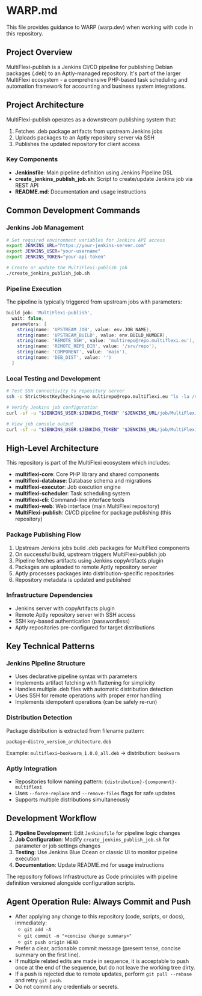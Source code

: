 # WARP.md

This file provides guidance to WARP (warp.dev) when working with code in this repository.

## Project Overview

MultiFlexi-publish is a Jenkins CI/CD pipeline for publishing Debian packages (.deb) to an Aptly-managed repository. It's part of the larger MultiFlexi ecosystem - a comprehensive PHP-based task scheduling and automation framework for accounting and business system integrations.

## Project Architecture

MultiFlexi-publish operates as a downstream publishing system that:
1. Fetches .deb package artifacts from upstream Jenkins jobs
2. Uploads packages to an Aptly repository server via SSH
3. Publishes the updated repository for client access

### Key Components

- **Jenkinsfile**: Main pipeline definition using Jenkins Pipeline DSL
- **create_jenkins_publish_job.sh**: Script to create/update Jenkins job via REST API
- **README.md**: Documentation and usage instructions

## Common Development Commands

### Jenkins Job Management
```bash
# Set required environment variables for Jenkins API access
export JENKINS_URL="https://your-jenkins-server.com"
export JENKINS_USER="your-username"  
export JENKINS_TOKEN="your-api-token"

# Create or update the MultiFlexi-publish job
./create_jenkins_publish_job.sh
```

### Pipeline Execution
The pipeline is typically triggered from upstream jobs with parameters:
```groovy
build job: 'MultiFlexi-publish',
  wait: false,
  parameters: [
    string(name: 'UPSTREAM_JOB', value: env.JOB_NAME),
    string(name: 'UPSTREAM_BUILD', value: env.BUILD_NUMBER),
    string(name: 'REMOTE_SSH', value: 'multirepo@repo.multiflexi.eu'),
    string(name: 'REMOTE_REPO_DIR', value: '/srv/repo'),
    string(name: 'COMPONENT', value: 'main'),
    string(name: 'DEB_DIST', value: '')
  ]
```

### Local Testing and Development
```bash
# Test SSH connectivity to repository server
ssh -o StrictHostKeyChecking=no multirepo@repo.multiflexi.eu "ls -la /srv/repo"

# Verify Jenkins job configuration
curl -sf -u "$JENKINS_USER:$JENKINS_TOKEN" "$JENKINS_URL/job/MultiFlexi/job/MultiFlexi-publish/config.xml"

# View job console output
curl -sf -u "$JENKINS_USER:$JENKINS_TOKEN" "$JENKINS_URL/job/MultiFlexi/job/MultiFlexi-publish/lastBuild/consoleText"
```

## High-Level Architecture

This repository is part of the MultiFlexi ecosystem which includes:
- **multiflexi-core**: Core PHP library and shared components
- **multiflexi-database**: Database schema and migrations
- **multiflexi-executor**: Job execution engine
- **multiflexi-scheduler**: Task scheduling system
- **multiflexi-cli**: Command-line interface tools
- **multiflexi-web**: Web interface (main MultiFlexi repository)
- **MultiFlexi-publish**: CI/CD pipeline for package publishing (this repository)

### Package Publishing Flow
1. Upstream Jenkins jobs build .deb packages for MultiFlexi components
2. On successful build, upstream triggers MultiFlexi-publish job
3. Pipeline fetches artifacts using Jenkins copyArtifacts plugin
4. Packages are uploaded to remote Aptly repository server
5. Aptly processes packages into distribution-specific repositories
6. Repository metadata is updated and published

### Infrastructure Dependencies
- Jenkins server with copyArtifacts plugin
- Remote Aptly repository server with SSH access
- SSH key-based authentication (passwordless)
- Aptly repositories pre-configured for target distributions

## Key Technical Patterns

### Jenkins Pipeline Structure
- Uses declarative pipeline syntax with parameters
- Implements artifact fetching with flattening for simplicity
- Handles multiple .deb files with automatic distribution detection
- Uses SSH for remote operations with proper error handling
- Implements idempotent operations (can be safely re-run)

### Distribution Detection
Package distribution is extracted from filename pattern:
```
package~distro_version_architecture.deb
```
Example: `multiflexi~bookworm_1.0.0_all.deb` → distribution: `bookworm`

### Aptly Integration
- Repositories follow naming pattern: `{distribution}-{component}-multiflexi`
- Uses `--force-replace` and `--remove-files` flags for safe updates
- Supports multiple distributions simultaneously

## Development Workflow

1. **Pipeline Development**: Edit `Jenkinsfile` for pipeline logic changes
2. **Job Configuration**: Modify `create_jenkins_publish_job.sh` for parameter or job settings changes
3. **Testing**: Use Jenkins Blue Ocean or classic UI to monitor pipeline execution
4. **Documentation**: Update README.md for usage instructions

The repository follows Infrastructure as Code principles with pipeline definition versioned alongside configuration scripts.

## Agent Operation Rule: Always Commit and Push

- After applying any change to this repository (code, scripts, or docs), immediately:
  - `git add -A`
  - `git commit -m "<concise change summary>"`
  - `git push origin HEAD`
- Prefer a clear, actionable commit message (present tense, concise summary on the first line).
- If multiple related edits are made in sequence, it is acceptable to push once at the end of the sequence, but do not leave the working tree dirty.
- If a push is rejected due to remote updates, perform `git pull --rebase` and retry `git push`.
- Do not commit any credentials or secrets.

